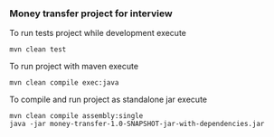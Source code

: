 ### Money transfer project for interview

To run tests project while development execute
```
mvn clean test
```

To run project with maven execute
```
mvn clean compile exec:java
```

To compile and run project as standalone jar execute
```
mvn clean compile assembly:single
java -jar money-transfer-1.0-SNAPSHOT-jar-with-dependencies.jar
```